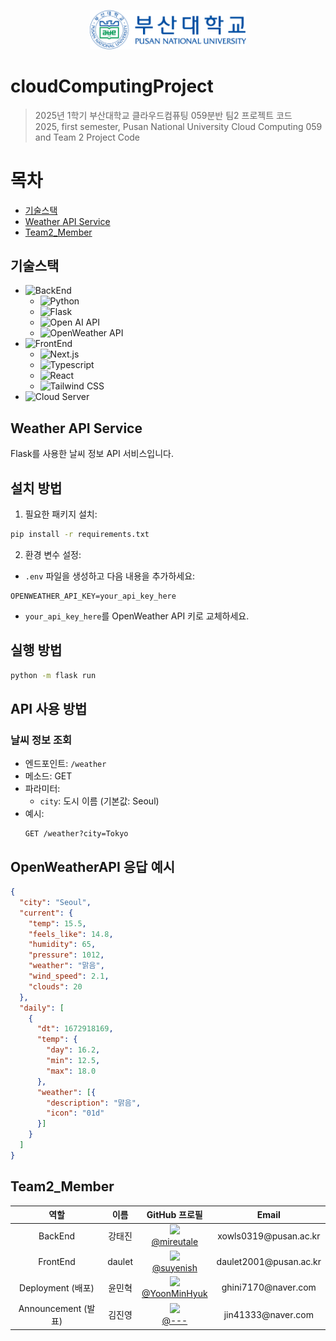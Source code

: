 <p align="center">
    <img src="./pusanUnibersity_signature04.png" alt="부산대학교로고" width="250px">
</p>

# cloudComputingProject
> 2025년 1학기 부산대학교 클라우드컴퓨팅 059분반 팀2 프로젝트 코드  
> 2025, first semester, Pusan National University Cloud Computing 059 and Team 2 Project Code

# 목차
- [기술스택](#기술스택)
- [Weather API Service](#weather-api-service)
- [Team2_Member](#team2_member)

## 기술스택
- ![BackEnd](https://img.shields.io/badge/TechStack-BackEnd-green)
    - ![Python](https://img.shields.io/badge/python-blue?logo=python&logoColor=white)
    - ![Flask](https://img.shields.io/badge/Flask-black?logo=Flask&logoColor=white)
    - ![Open AI API](https://img.shields.io/badge/OpenAI-white?logo=OpenAI&logoColor=black)
    - ![OpenWeather API](https://img.shields.io/badge/TechStack-OpenWeather%20API-orange)
- ![FrontEnd](https://img.shields.io/badge/TechStack-FrontEnd-green)
    - ![Next.js](https://img.shields.io/badge/next.js-000000?style=for-the-badge&logo=nextdotjs&logoColor=white)
    - ![Typescript](https://shields.io/badge/TypeScript-3178C6?logo=TypeScript&logoColor=FFF&style=flat-square)
    - ![React](https://img.shields.io/badge/-ReactJs-61DAFB?logo=react&logoColor=white&style=for-the-badge)
    - ![Tailwind CSS](https://img.shields.io/badge/tailwindcss-0F172A?&logo=tailwindcss)
- ![Cloud Server](https://img.shields.io/badge/TechStack-Cloud%20Server-green)

## Weather API Service

Flask를 사용한 날씨 정보 API 서비스입니다.

## 설치 방법

1. 필요한 패키지 설치:
```bash
pip install -r requirements.txt
```

2. 환경 변수 설정:
- `.env` 파일을 생성하고 다음 내용을 추가하세요:
```
OPENWEATHER_API_KEY=your_api_key_here
```
- `your_api_key_here`를 OpenWeather API 키로 교체하세요.

## 실행 방법

```bash
python -m flask run
```

## API 사용 방법

### 날씨 정보 조회
- 엔드포인트: `/weather`
- 메소드: GET
- 파라미터:
  - `city`: 도시 이름 (기본값: Seoul)
- 예시:
  ```
  GET /weather?city=Tokyo
  ```

## OpenWeatherAPI 응답 예시
```json
{
  "city": "Seoul",
  "current": {
    "temp": 15.5,
    "feels_like": 14.8,
    "humidity": 65,
    "pressure": 1012,
    "weather": "맑음",
    "wind_speed": 2.1,
    "clouds": 20
  },
  "daily": [
    {
      "dt": 1672918169,
      "temp": {
        "day": 16.2,
        "min": 12.5,
        "max": 18.0
      },
      "weather": [{
        "description": "맑음",
        "icon": "01d"
      }]
    }
  ]
}
```

## Team2_Member
<div align="center">

<table>
  <thead>
    <tr>
      <th align="center">역할</th>
      <th align="center">이름</th>
      <th align="center">GitHub 프로필</th>
      <th align="center">Email</th>
    </tr>
  </thead>
  <tbody>
    <tr>
      <td align="center">BackEnd</td>
      <td align="center">강태진</td>
      <td align="center">
        <img src="https://github.com/mireutale.png" width="50"/><br>
        <a href="https://github.com/mireutale">@mireutale</a>
      </td>
      <td align="center">xowls0319@pusan.ac.kr</td>
    </tr>
    <tr>
      <td align="center">FrontEnd</td>
      <td align="center">daulet</td>
      <td align="center">
        <img src="https://github.com/suyenish.png" width="50"/><br>
        <a href="https://github.com/suyenish">@suyenish</a>
      </td>
      <td align="center">daulet2001@pusan.ac.kr</td>
    </tr>
    <tr>
      <td align="center">Deployment (배포)</td>
      <td align="center">윤민혁</td>
      <td align="center">
        <img src="https://github.com/YoonMinHyuk.png" width="50"/><br>
        <a href="https://github.com/YoonMinHyuk">@YoonMinHyuk</a>
      </td>
      <td align="center">ghini7170@naver.com</td>
    </tr>
    <tr>
      <td align="center">Announcement (발표)</td>
      <td align="center">김진영</td>
      <td align="center">
        <img src="https://github.com/---.png" width="50"/><br>
        <a href="https://github.com/---">@---</a>
      </td>
      <td align="center">jin41333@naver.com</td>
    </tr>
  </tbody>
</table>

</div>
